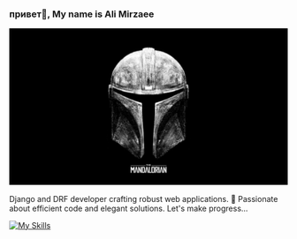### привет👋, My name is Ali Mirzaee
![](https://github.com/PsychoProg/PsychoProg/blob/main/mando.jpg)

Django and DRF developer crafting robust web applications. 🚀 Passionate about efficient code and elegant solutions. Let's make progress...

[![My Skills](https://skillicons.dev/icons?i=python,django,linux)](https://skillicons.dev)





